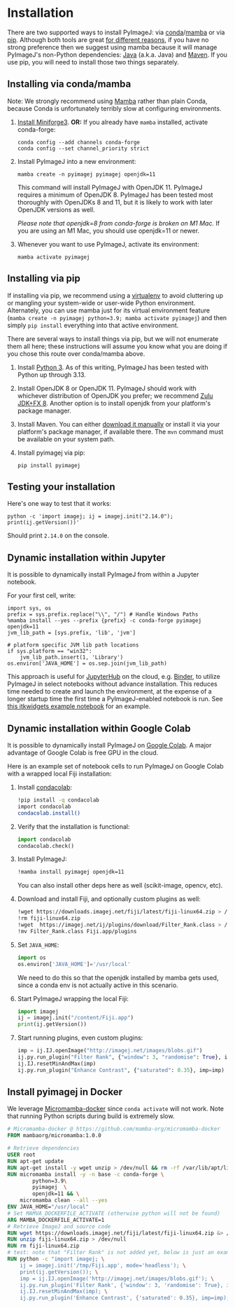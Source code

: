 # Installation

There are two supported ways to install PyImageJ: via
[conda](https://conda.io/)/[mamba](https://mamba.readthedocs.io/) or via
[pip](https://packaging.python.org/guides/tool-recommendations/).
Although both tools are great
[for different reasons](https://www.anaconda.com/blog/understanding-conda-and-pip),
if you have no strong preference then we suggest using mamba because it will
manage PyImageJ's non-Python dependencies:
[Java](https://www.azul.com/downloads/?version=java-8-lts&package=jdk#zulu) (a.k.a. Java) and
[Maven](https://maven.apache.org/install.html). If you use pip, you will need to install
those two things separately.

## Installing via conda/mamba

Note: We strongly recommend using
[Mamba](https://mamba.readthedocs.io/en/latest/user_guide/mamba.html) rather
than plain Conda, because Conda is unfortunately terribly slow at configuring
environments.

1. [Install Miniforge3](https://github.com/conda-forge/miniforge#miniforge3).
   **OR:** If you already have `mamba` installed, activate conda-forge:
   ```
   conda config --add channels conda-forge
   conda config --set channel_priority strict
   ```

2. Install PyImageJ into a new environment:
   ```
   mamba create -n pyimagej pyimagej openjdk=11
   ```

   This command will install PyImageJ with OpenJDK 11. PyImageJ requires a
   minimum of OpenJDK 8. PyImageJ has been tested most thoroughly with OpenJDKs
   8 and 11, but it is likely to work with later OpenJDK versions as well.

   *Please note that openjdk=8 from conda-forge is broken on M1 Mac.*
   If you are using an M1 Mac, you should use openjdk=11 or newer.

3. Whenever you want to use PyImageJ, activate its environment:
   ```
   mamba activate pyimagej
   ```

## Installing via pip

If installing via pip, we recommend using a
[virtualenv](https://virtualenv.pypa.io/) to avoid cluttering up or mangling
your system-wide or user-wide Python environment. Alternately, you can use
mamba just for its virtual environment feature (`mamba create -n pyimagej
python=3.9; mamba activate pyimagej`) and then simply `pip install` everything
into that active environment.

There are several ways to install things via pip, but we will not enumerate
them all here; these instructions will assume you know what you are doing if
you chose this route over conda/mamba above.

1. Install [Python 3](https://python.org/). As of this writing,
   PyImageJ has been tested with Python up through 3.13.

2. Install OpenJDK 8 or OpenJDK 11. PyImageJ should work with whichever
   distribution of OpenJDK you prefer; we recommend
   [Zulu JDK+FX 8](https://www.azul.com/downloads/zulu-community/?version=java-8-lts&package=jdk-fx).
   Another option is to install openjdk from your platform's package manager.

3. Install Maven. You can either
   [download it manually](https://maven.apache.org/) or install it via your
   platform's package manager, if available there. The `mvn` command must be
   available on your system path.

4. Install pyimagej via pip:
   ```
   pip install pyimagej
   ```

## Testing your installation

Here's one way to test that it works:
```
python -c 'import imagej; ij = imagej.init("2.14.0"); print(ij.getVersion())'
```
Should print `2.14.0` on the console.

## Dynamic installation within Jupyter

It is possible to dynamically install PyImageJ from within a Jupyter notebook.

For your first cell, write:
```
import sys, os
prefix = sys.prefix.replace("\\", "/") # Handle Windows Paths
%mamba install --yes --prefix {prefix} -c conda-forge pyimagej openjdk=11
jvm_lib_path = [sys.prefix, 'lib', 'jvm']

# platform specific JVM lib path locations
if sys.platform == "win32":
    jvm_lib_path.insert(1, 'Library')
os.environ['JAVA_HOME'] = os.sep.join(jvm_lib_path)
```

This approach is useful for [JupyterHub](https://jupyter.org/hub) on the cloud,
e.g. [Binder](https://mybinder.org/), to utilize PyImageJ in select notebooks
without advance installation. This reduces time needed to create and launch the
environment, at the expense of a longer startup time the first time a
PyImageJ-enabled notebook is run. See [this itkwidgets example
notebook](https://github.com/InsightSoftwareConsortium/itkwidgets/blob/v0.24.2/examples/ImageJImgLib2.ipynb)
for an example.

## Dynamic installation within Google Colab

It is possible to dynamically install PyImageJ on
[Google Colab](https://colab.research.google.com/).
A major advantage of Google Colab is free GPU in the cloud.

Here is an example set of notebook cells to run PyImageJ
on Google Colab with a wrapped local Fiji installation:

1.  Install [condacolab](https://pypi.org/project/condacolab/):
    ```bash
    !pip install -q condacolab
    import condacolab
    condacolab.install()
    ```

2.  Verify that the installation is functional:
    ```python
    import condacolab
    condacolab.check()
    ```

3.  Install PyImageJ:
    ```bash
    !mamba install pyimagej openjdk=11
    ```
    You can also install other deps here as well (scikit-image, opencv, etc).

4.  Download and install Fiji, and optionally custom plugins as well:
    ```bash
    !wget https://downloads.imagej.net/fiji/latest/fiji-linux64.zip > /dev/null && unzip fiji-linux64.zip > /dev/null
    !rm fiji-linux64.zip
    !wget  https://imagej.net/ij/plugins/download/Filter_Rank.class > /dev/null
    !mv Filter_Rank.class Fiji.app/plugins
    ```

5.  Set `JAVA_HOME`:
    ```python
    import os
    os.environ['JAVA_HOME']='/usr/local'
    ```
    We need to do this so that the openjdk installed by mamba gets used,
    since a conda env is not actually active in this scenario.

6.  Start PyImageJ wrapping the local Fiji:
    ```python
    import imagej
    ij = imagej.init("/content/Fiji.app")
    print(ij.getVersion())
    ```

7.  Start running plugins, even custom plugins:
    ```python
    imp = ij.IJ.openImage("http://imagej.net/images/blobs.gif")
    ij.py.run_plugin("Filter Rank", {"window": 3, "randomise": True}, imp=imp)
    ij.IJ.resetMinAndMax(imp)
    ij.py.run_plugin("Enhance Contrast", {"saturated": 0.35}, imp=imp)
    ```
## Install pyimagej in Docker
We leverage [Micromamba-docker](https://github.com/mamba-org/micromamba-docker) since `conda activate` will not work. Note that running Python scripts during build is extremely slow.
```dockerfile
# Micromamba-docker @ https://github.com/mamba-org/micromamba-docker
FROM mambaorg/micromamba:1.0.0

# Retrieve dependencies
USER root
RUN apt-get update
RUN apt-get install -y wget unzip > /dev/null && rm -rf /var/lib/apt/lists/* > /dev/null
RUN micromamba install -y -n base -c conda-forge \
        python=3.9\
        pyimagej  \
        openjdk=11 && \
    micromamba clean --all --yes
ENV JAVA_HOME="/usr/local"
# Set MAMVA_DOCKERFILE_ACTIVATE (otherwise python will not be found)
ARG MAMBA_DOCKERFILE_ACTIVATE=1  
# Retrieve ImageJ and source code
RUN wget https://downloads.imagej.net/fiji/latest/fiji-linux64.zip &> /dev/null
RUN unzip fiji-linux64.zip > /dev/null
RUN rm fiji-linux64.zip
# test: note that "Filter Rank" is not added yet, below is just an example.
RUN python -c "import imagej; \
    ij = imagej.init('/tmp/Fiji.app', mode='headless'); \
    print(ij.getVersion()); \
    imp = ij.IJ.openImage('http://imagej.net/images/blobs.gif'); \
    ij.py.run_plugin('Filter Rank', {'window': 3, 'randomise': True}, imp=imp); \
    ij.IJ.resetMinAndMax(imp); \
    ij.py.run_plugin('Enhance Contrast', {'saturated': 0.35}, imp=imp);"
```
